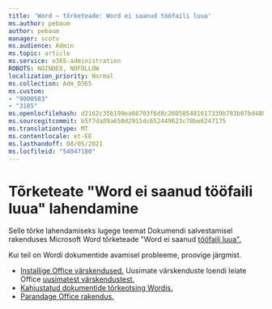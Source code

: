 ```yaml
---
title: 'Word – tõrketeade: Word ei saanud tööfaili luua'
ms.author: pebaum
author: pebaum
manager: scotv
ms.audience: Admin
ms.topic: article
ms.service: o365-administration
ROBOTS: NOINDEX, NOFOLLOW
localization_priority: Normal
ms.collection: Adm_O365
ms.custom:
- "9000583"
- "3185"
ms.openlocfilehash: d2162c35b199ea66703f6d8c260585481617339b793b07bd4800f3125f942dd5
ms.sourcegitcommit: b5f7da89a650d2915dc652449623c78be6247175
ms.translationtype: MT
ms.contentlocale: et-EE
ms.lasthandoff: 08/05/2021
ms.locfileid: "54047180"
---
```

# <a name="resolve-the-word-could-not-create-the-work-file-error-message"></a>Tõrketeate "Word ei saanud tööfaili luua" lahendamine

Selle tõrke lahendamiseks lugege teemat Dokumendi salvestamisel rakenduses Microsoft Word tõrketeade "Word ei saanud [tööfaili luua".](https://docs.microsoft.com/office/troubleshoot/word/word-could-not-create-the-work-file)

Kui teil on Wordi dokumentide avamisel probleeme, proovige järgmist.

- [Installige Office värskendused.](https://support.office.com/article/2ab296f3-7f03-43a2-8e50-46de917611c5) Uusimate värskenduste loendi leiate Office [uusimatest värskendustest.](https://docs.microsoft.com/officeupdates/office-updates-msi)
- [Kahjustatud dokumentide tõrkeotsing Wordis.](https://docs.microsoft.com/office/troubleshoot/word/damaged-documents-in-word)
- [Parandage Office rakendus.](https://support.office.com/Article/Repair-an-Office-application-7821d4b6-7c1d-4205-aa0e-a6b40c5bb88b)